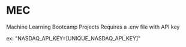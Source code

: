 # MEC
Machine Learning Bootcamp Projects
Requires a .env file with API key

ex:
"NASDAQ_API_KEY=[UNIQUE_NASDAQ_API_KEY]"

